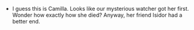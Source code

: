 - I guess this is Camilla. Looks like our mysterious watcher got her first. Wonder how exactly how she died? Anyway, her friend Isidor had a better end.
